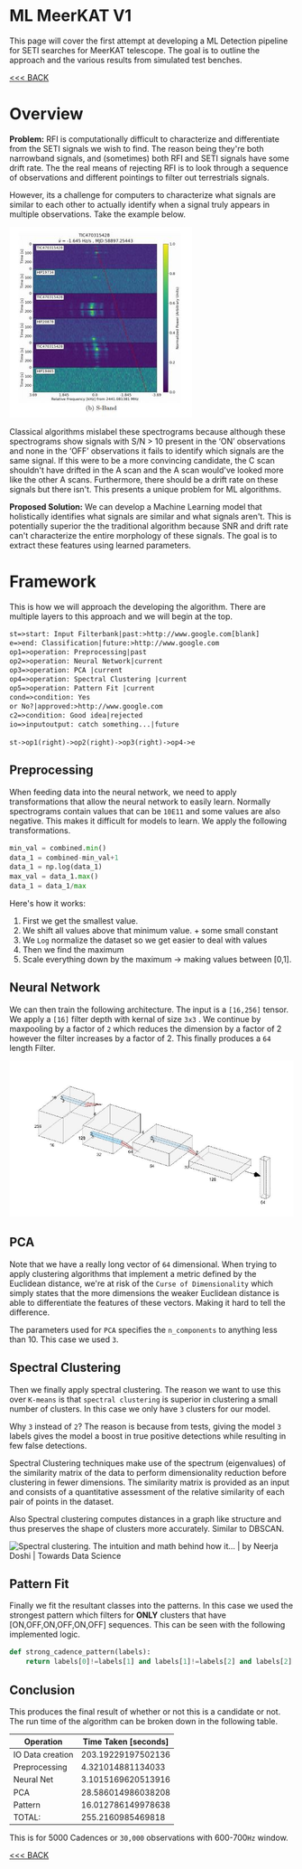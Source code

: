 # ML MeerKAT V1 

This page will cover the first attempt at developing a ML Detection pipeline for SETI searches for MeerKAT telescope. The goal is to outline the approach and the various results from simulated test benches. 

[<<< BACK](directory.html) 



# Overview

**Problem:** RFI is computationally difficult to characterize and differentiate from the SETI signals we wish to find. The reason being they're both narrowband signals, and (sometimes) both RFI and SETI signals have some drift rate. The the real means of rejecting RFI is to look through a sequence of observations and different pointings to filter out terrestrials signals.

However, its a challenge for computers to characterize what signals are similar to each other to actually identify when a signal truly appears in multiple observations. Take the example below.

![alt text](raffy.JPG "Title")

Classical algorithms mislabel these spectrograms because although these spectrograms show signals with S/N > 10 present in the ‘ON’ observations and none in the ‘OFF’ observations it fails to identify which signals are the same signal. If this were to be a more convincing candidate, the C scan shouldn't have drifted in the A scan and the A scan would've looked more like the other A scans. Furthermore, there should be a drift rate on these signals but there isn't. This presents a unique problem for ML algorithms. 

**Proposed Solution:** We can develop a Machine Learning model that holistically identifies what signals are similar and what signals aren't. This is potentially superior the the traditional algorithm because SNR and drift rate can't characterize the entire morphology of these signals. The goal is to extract these features using learned parameters. 

# Framework

This is how we will approach the developing the algorithm. There are multiple layers to this approach and we will begin at the top. 

```flow
st=>start: Input Filterbank|past:>http://www.google.com[blank]
e=>end: Classification|future:>http://www.google.com
op1=>operation: Preprocessing|past
op2=>operation: Neural Network|current
op3=>operation: PCA |current
op4=>operation: Spectral Clustering |current
op5=>operation: Pattern Fit |current
cond=>condition: Yes
or No?|approved:>http://www.google.com
c2=>condition: Good idea|rejected
io=>inputoutput: catch something...|future

st->op1(right)->op2(right)->op3(right)->op4->e

```

## Preprocessing 

When feeding data into the neural network, we need to apply transformations that allow the neural network to easily learn. Normally spectrograms contain values that can be `10E11` and some values are also negative. This makes it difficult for models to learn. We apply the following transformations. 

```python
min_val = combined.min()
data_1 = combined-min_val+1
data_1 = np.log(data_1)
max_val = data_1.max()
data_1 = data_1/max
```

Here's how it works:

1. First we get the smallest value. 
2. We shift all values above that minimum value. + some small constant 
3. We `Log` normalize the dataset so we get easier to deal with values
4. Then we find the maximum 
5. Scale everything down by the maximum -> making values between [0,1]. 

## Neural Network

We can then train the following architecture. The input is a `[16,256]` tensor. We apply a `[16]` filter depth with kernal of size `3x3` . We continue by maxpooling by a factor of `2` which reduces the dimension by a factor of 2 however the filter increases by a factor of 2. This finally produces a `64` length Filter. 

![alt text](neural.JPG "Title")

## PCA

Note that we have a really long vector of `64` dimensional. When trying to apply clustering algorithms that implement a metric defined by the Euclidean distance, we're at risk of the `Curse of Dimensionality` which simply states that the more dimensions the weaker Euclidean distance is able to differentiate the features of these vectors. Making it hard to tell the difference. 

The parameters used for `PCA` specifies the `n_components` to anything less than 10. This case we used `3`. 

## Spectral Clustering

Then we finally apply spectral clustering. The reason we want to use this over `K-means` is that `spectral clustering` is superior in clustering a small number of clusters. In this case we only have `3` clusters for our model.

Why `3` instead of `2`? The reason is because from tests, giving the model `3` labels gives the model a boost in true positive detections while resulting in few false detections. 

Spectral Clustering techniques make use of the spectrum (eigenvalues) of the similarity matrix of the data to perform dimensionality reduction before clustering in fewer dimensions. The similarity matrix is provided as an input and consists of a quantitative assessment of the relative similarity of each pair of points in the dataset.

Also Spectral clustering computes distances in a graph like structure and thus preserves the shape of clusters more accurately. Similar to DBSCAN. 

![Spectral clustering. The intuition and math behind how it… | by Neerja  Doshi | Towards Data Science](https://miro.medium.com/max/2824/1*E1AkY1paiZYAUX6pAAZlPQ.png)

## Pattern Fit

Finally we fit the resultant classes into the patterns. In this case we used the strongest pattern which filters for **ONLY** clusters that have [ON,OFF,ON,OFF,ON,OFF] sequences. This can be seen with the following implemented logic. 

```python
def strong_cadence_pattern(labels):
    return labels[0]!=labels[1] and labels[1]!=labels[2] and labels[2]!= labels[3] and labels[3]!=labels[4] and labels[4]!=labels[5] 

```

## Conclusion 

This produces the final result of whether or not this is a candidate or not. The run time of the algorithm can be broken down in the following table. 

| Operation        | Time Taken [seconds] |
| ---------------- | -------------------- |
| IO Data creation | 203.19229197502136   |
| Preprocessing    | 4.321014881134033    |
| Neural Net       | 3.1015169620513916   |
| PCA              | 28.586014986038208   |
| Pattern          | 16.012786149978638   |
| TOTAL:           | 255.2160985469818    |

This is for 5000 Cadences or `30,000` observations with 600-700`Hz` window. 

[<<< BACK](directory.html) 